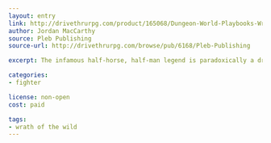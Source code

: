 ```yaml
---
layout: entry
link: http://drivethrurpg.com/product/165068/Dungeon-World-Playbooks-Wrath-of-the-Wild-Bundle
author: Jordan MacCarthy
source: Pleb Publishing
source-url: http://drivethrurpg.com/browse/pub/6168/Pleb-Publishing

excerpt: The infamous half-horse, half-man legend is paradoxically a drunken raider and a stalwart guardian against true evil.

categories:
- fighter

license: non-open
cost: paid

tags:
- wrath of the wild
---
```

